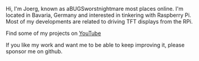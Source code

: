 Hi, I'm Joerg, known as aBUGSworstnightmare most places online. 
I'm located in Bavaria, Germany and interested in tinkering with Raspberry Pi. Most of my developments are related to driving TFT displays from the RPi.

Find some of my projects on [YouTube](https://www.youtube.com/channel/UCfXBC0xASUtFc6JM_aYxhBg) 

If you like my work and want me to be able to keep improving it, please sponsor me on github.
